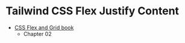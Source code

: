# Tailwind CSS Flex Justify Content

- [CSS Flex and Grid book](https://shrutibalasa.gumroad.com/l/css-flex-and-grid)
    - Chapter 02
